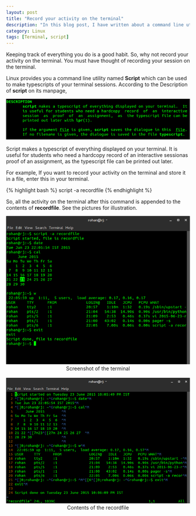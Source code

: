 ```yaml
---
layout: post
title: "Record your activity on the terminal"
description: "In this blog post, I have written about a command line utility **script** which can be used to make typescripts of your terminal sessions"
category: Linux
tags: [Terminal, script]
---
```


Keeping track of everything you do is a good habit.
So, why not record your activity on the terminal.
You must have thought of recording your session on the terminal.

Linux provides you a command line utility named **Script** which can be used to make typescripts of your terminal sessions.
According to the Description of **script** on its manpage,

<center><img src="/assets/media/script_description.png"></center>

<p>

Script makes a typescript of everything displayed on your terminal.
It is useful for students who need a hardcopy record of an interactive sessionas proof of an assignment, as the typescript file can be printed out later.
</p>

For example, If you want to record your activity on the terminal and store it in a file, enter this in your terminal.

{% highlight bash %}
script -a recordfile
{% endhighlight %}

So, all the activity on the terminal after this command is appended to the contents of **recordfile**.
See the pictures for illustration.
<center>
<img src="/assets/media/script_demo.png"><br/>
Screenshot of the terminal
</center>
<br>

<center>
<img src="/assets/media/script_recordfile.png"><br/>
Contents of the recordfile
</center>
